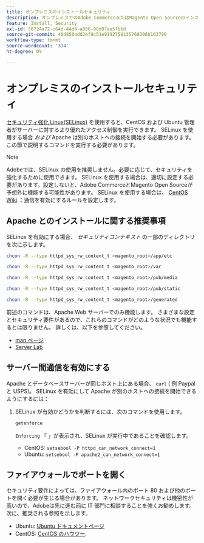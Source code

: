 ```yaml
---
title: オンプレミスのインストールセキュリティ
description: オンプレミスでのAdobe CommerceまたはMagento Open Sourceのインストールのセキュリティ姿勢を改善する方法について説明します。
feature: Install, Security
exl-id: 56724a72-c64d-44d4-a886-90d97ae5fb6d
source-git-commit: 40d850add2ef8c51e9192758135768306b163780
workflow-type: tm+mt
source-wordcount: '334'
ht-degree: 0%

---
```


# オンプレミスのインストールセキュリティ

[セキュリティ強化 Linux(SELinux)](https://selinuxproject.org/page/Main_Page) を使用すると、CentOS および Ubuntu 管理者がサーバーに対するより優れたアクセス制御を実行できます。 SELinux を使用する場合 *および* Apache は別のホストへの接続を開始する必要があります。この節で説明するコマンドを実行する必要があります。

>[!NOTE]
>
>Adobeでは、SELinux の使用を推奨しません。必要に応じて、セキュリティを強化するために使用できます。 SELinux を使用する場合は、適切に設定する必要があります。設定しないと、Adobe CommerceとMagento Open Sourceが予想外に機能する可能性があります。 SELinux を使用する場合は、 [CentOS Wiki](https://wiki.centos.org/HowTos/SELinux) ：通信を有効にするルールを設定します。

## Apache とのインストールに関する推奨事項

SELinux を有効にする場合、 *セキュリティコンテキスト* の一部のディレクトリを次に示します。

```bash
chcon -R --type httpd_sys_rw_content_t <magento_root>/app/etc
```

```bash
chcon -R --type httpd_sys_rw_content_t <magento_root>/var
```

```bash
chcon -R --type httpd_sys_rw_content_t <magento_root>/pub/media
```

```bash
chcon -R --type httpd_sys_rw_content_t <magento_root>/pub/static
```

```bash
chcon -R --type httpd_sys_rw_content_t <magento_root>/generated
```

前述のコマンドは、Apache Web サーバーでのみ機能します。 さまざまな設定とセキュリティ要件があるので、これらのコマンドがどのような状況でも機能するとは限りません。 詳しくは、以下を参照してください。

* [man ページ](https://linux.die.net/man/8/httpd_selinux)
* [Server Lab](https://www.serverlab.ca/tutorials/linux/web-servers-linux/configuring-selinux-policies-for-apache-web-servers/)

## サーバー間通信を有効にする

Apache とデータベースサーバーが同じホスト上にある場合、 `curl` ( 例 Paypal と USPS)。
SELinux を有効にして Apache が別のホストへの接続を開始できるようにするには：

1. SELinux が有効かどうかを判断するには、次のコマンドを使用します。

   ```bash
   getenforce
   ```

   `Enforcing` 「 」が表示され、SELinux が実行中であることを確認します。

   * CentOS: `setsebool -P httpd_can_network_connect=1`
   * Ubuntu: `setsebool -P apache2_can_network_connect=1`

## ファイアウォールでポートを開く

セキュリティ要件によっては、ファイアウォール内のポート 80 および他のポートを開く必要が生じる場合があります。 ネットワークセキュリティは機密性が高いので、Adobeは先に進む前に IT 部門に相談することを強くお勧めします。 次に、推奨される参照を示します。

* Ubuntu: [Ubuntu ドキュメントページ](https://help.ubuntu.com/community/IptablesHowTo)
* CentOS: [CentOS のハウツー](https://wiki.centos.org/HowTos%282f%29Network%282f%29IPTables.html).
